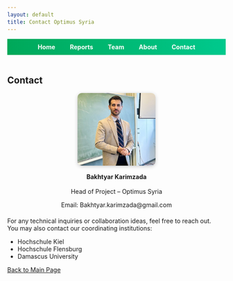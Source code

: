 ```yaml
---
layout: default
title: Contact Optimus Syria
---
```


<div style="text-align:center; background:linear-gradient(90deg, #00a859, #00c98d); padding:10px;">
  <a href="index.html" style="color:white; margin:0 15px; font-weight:bold; text-decoration:none;">Home</a>
  <a href="week1.html" style="color:white; margin:0 15px; font-weight:bold; text-decoration:none;">Reports</a>
  <a href="team.html" style="color:white; margin:0 15px; font-weight:bold; text-decoration:none;">Team</a>
  <a href="about.html" style="color:white; margin:0 15px; font-weight:bold; text-decoration:none;">About</a>
  <a href="contact.html" style="color:white; margin:0 15px; font-weight:bold; text-decoration:none;">Contact</a>
</div>

<br>

<link rel="stylesheet" href="assets/style.css">

<h2>Contact</h2>

<div style="text-align: center; margin-bottom: 20px;">
  <img src="assets/contact-photo.jpg" alt="Bakhtyar Karimzade" style="width:180px; border-radius: 10px; box-shadow: 0 2px 8px rgba(0,0,0,0.2);">
  <p style="margin-top: 10px;"><p><b>Bakhtyar Karimzada</b><br><br>Head of Project – Optimus Syria</p> 
  Email: Bakhtyar.karimzada@gmail.com  
</div>


For any technical inquiries or collaboration ideas, feel free to reach out.  
You may also contact our coordinating institutions:

- Hochschule Kiel
- Hochschule Flensburg  
- Damascus University
  
[Back to Main Page](index.md)

<style>
footer { display: none; }
</style>
